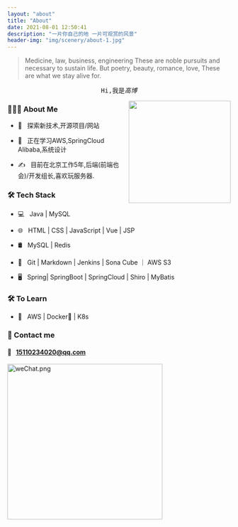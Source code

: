 ```yaml
---
layout: "about"
title: "About"
date: 2021-08-01 12:50:41
description: "一片你自己的地 一片可观赏的风景"
header-img: "img/scenery/about-1.jpg"
---
```


> Medicine, law, business, engineering
> These are noble pursuits and necessary to sustain life.
> But poetry, beauty, romance, love,
> These are what we stay alive for.


<p align="center" >
  <samp>
    Hi,我是<em>高博</em> 
  </samp>
  <br/>
</p>

<img align='right' src="https://media.giphy.com/media/irClCpuJAWgRqtP73t/giphy.gif" width="230">


<h3> 🧑🏻‍💼 About Me </h3>



- 🤔 &nbsp; 探索新技术,开源项目/网站

- 🌱 &nbsp; 正在学习AWS,SpringCloud Alibaba,系统设计

- ✍️ &nbsp; 目前在北京工作5年,后端(前端也会)/开发组长,喜欢玩服务器.

<h3>🛠 Tech Stack</h3>


- 💻 &nbsp; Java | MySQL

- 🌐 &nbsp; HTML | CSS | JavaScript | Vue | JSP

- 🛢 &nbsp; MySQL | Redis 

- 🔧 &nbsp; Git | Markdown | Jenkins | Sona Cube ｜ AWS S3 

- 🖥 &nbsp; Spring| SpringBoot | SpringCloud | Shiro | MyBatis




<h3>🛠 To Learn</h3>

- 🔧 &nbsp; AWS | Docker🐳  | K8s 

<h3>📱 Contact me </h3>

#### 📮 &nbsp; 15110234020@qq.com

<img src="/img/scenery/weChat.png" width="350" alt="weChat.png"></img>







